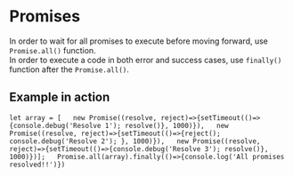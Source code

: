 # Promises
In order to wait for all promises to execute before moving forward, use `Promise.all()` function.  
In order to execute a code in both error and success cases, use `finally()` function after the `Promise.all()`.  

## Example in action
`let array = [  
new Promise((resolve, reject)=>{setTimeout(()=>{console.debug('Resolve 1'); resolve()}, 1000)}),  
new Promise((resolve, reject)=>{setTimeout(()=>{reject(); console.debug('Resolve 2'); }, 1000)}),  
new Promise((resolve, reject)=>{setTimeout(()=>{console.debug('Resolve 3'); resolve()}, 1000)})];  
Promise.all(array).finally(()=>{console.log('All promises resolved!!')})`
